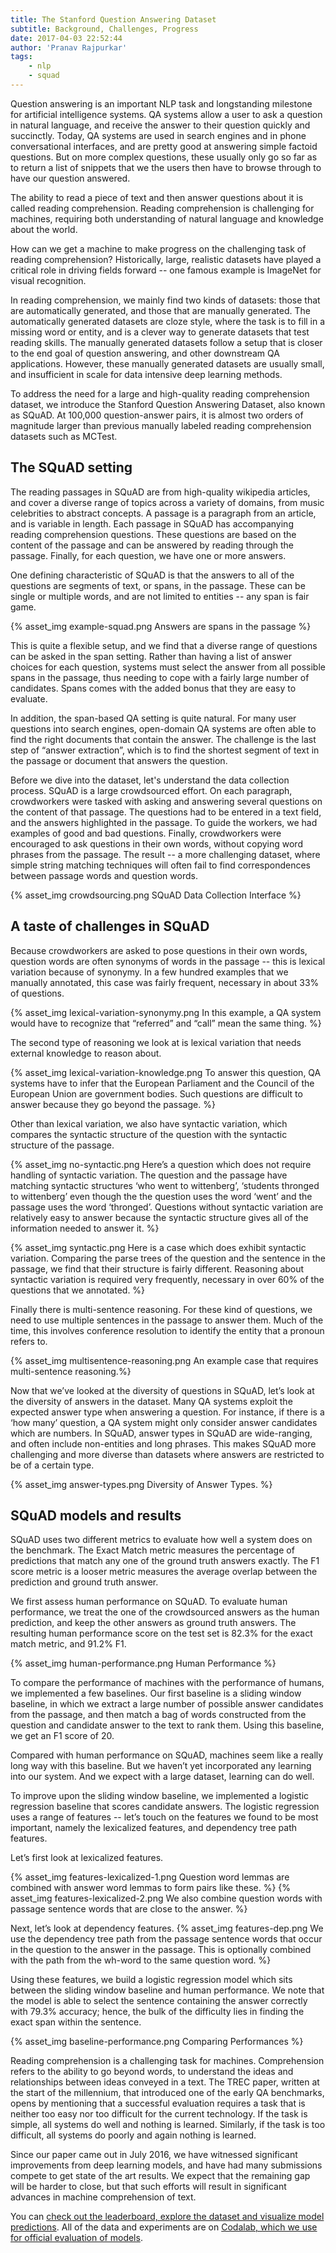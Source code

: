 ```yaml
---
title: The Stanford Question Answering Dataset
subtitle: Background, Challenges, Progress
date: 2017-04-03 22:52:44
author: 'Pranav Rajpurkar'
tags:
    - nlp
    - squad
---
```



Question answering is an important NLP task and longstanding milestone for artificial intelligence systems. QA systems allow a user to ask a question in natural language, and receive the answer to their question quickly and succinctly. Today, QA systems are used in search engines and in phone conversational interfaces, and are pretty good at answering simple factoid questions. But on more complex questions, these usually only go so far as to return a list of snippets that we the users then have to browse through to have our question answered.

The ability to read a piece of text and then answer questions about it is called reading comprehension. Reading comprehension is challenging for machines, requiring both understanding of natural language and knowledge about the world.

How can we get a machine to make progress on the challenging task of reading comprehension? Historically, large, realistic datasets have played a critical role in driving fields forward -- one famous example is ImageNet for visual recognition.

In reading comprehension, we mainly find two kinds of datasets: those that are automatically generated, and those that are manually generated. The automatically generated datasets are cloze style, where the task is to fill in a missing word or entity, and is a clever way to generate datasets that test reading skills. The manually generated datasets follow a setup that is closer to the end goal of question answering, and other downstream QA applications. However, these manually generated datasets are usually small, and insufficient in scale for data intensive deep learning methods.

To address the need for a large and high-quality reading comprehension dataset, we introduce the Stanford Question Answering Dataset, also known as SQuAD. At 100,000 question-answer pairs, it is almost two orders of magnitude larger than previous manually labeled reading comprehension datasets such as MCTest.

## The SQuAD setting
The reading passages in SQuAD are from high-quality wikipedia articles, and cover a diverse range of topics across a variety of domains, from music celebrities to abstract concepts. A passage is a paragraph from an article, and is variable in length. Each passage in SQuAD has accompanying reading comprehension questions. These questions are based on the content of the passage and can be answered by reading through the passage. Finally, for each question, we have one or more answers.

One defining characteristic of SQuAD is that the answers to all of the questions are
segments of text, or spans, in the passage. These can be single or multiple words, and are not limited to entities -- any span is fair game.

{% asset_img example-squad.png Answers are spans in the passage %}

This is quite a flexible setup, and we find that a diverse range of questions can be asked in the span setting. Rather than having a list of answer choices for each question, systems must select the answer from all possible spans in the passage, thus needing to cope with a fairly large number of candidates. Spans comes with the added bonus that they are easy to evaluate.

In addition, the span-based QA setting is quite natural. For many user questions into search engines, open-domain QA systems are often able to find the right documents that contain the answer. The challenge is the last step of “answer extraction”, which is to find the shortest segment of text in the passage or document that answers the question.

Before we dive into the dataset, let's understand the data collection process. SQuAD is a large crowdsourced effort. On each paragraph, crowdworkers were tasked with asking and answering several questions on the content of that passage. The questions had to be entered in a text field, and the answers highlighted in the passage. To guide the workers, we had examples of good and bad questions. Finally, crowdworkers were encouraged to ask questions in their own words, without copying word phrases from the passage. The result -- a more challenging dataset, where simple string matching techniques will often fail to find correspondences between passage words and question words.

{% asset_img crowdsourcing.png SQuAD Data Collection Interface %}

## A taste of challenges in SQuAD

Because crowdworkers are asked to pose questions in their own words, question words are often synonyms of words in the passage -- this is lexical variation because of synonymy. In a few hundred examples that we manually annotated, this case was fairly frequent, necessary in about 33% of questions.

{% asset_img lexical-variation-synonymy.png In this example, a QA system would have to recognize that “referred” and “call” mean the same thing. %}

The second type of reasoning we look at is lexical variation that needs external knowledge to reason about.

{% asset_img lexical-variation-knowledge.png To answer this question, QA systems have to infer that the European Parliament and the Council of the European Union are government bodies. Such questions are difficult to answer because they go beyond the passage. %}

Other than lexical variation, we also have syntactic variation, which compares the syntactic structure of the question with the syntactic structure of the passage.

{% asset_img no-syntactic.png Here’s a question which does not require handling of syntactic variation. The question and the passage have matching syntactic structures ‘who went to wittenberg’, ‘students thronged to wittenberg’ even though the the question uses the word ‘went’ and the passage uses the word ‘thronged’. Questions without syntactic variation are relatively easy to answer because the syntactic structure gives all of the information needed to answer it. %}

{% asset_img syntactic.png Here is a case which does exhibit syntactic variation. Comparing the parse trees of the question and the sentence in the passage, we find that their structure is fairly different. Reasoning about syntactic variation is required very frequently, necessary in over 60% of the questions that we annotated. %}

Finally there is multi-sentence reasoning. For these kind of questions, we need to use multiple sentences in the passage to answer them. Much of the time, this involves conference resolution to identify the entity that a pronoun refers to.

{% asset_img multisentence-reasoning.png An example case that requires multi-sentence reasoning.%}

Now that we’ve looked at the diversity of questions in SQuAD, let’s look at the diversity of answers in the dataset. Many QA systems exploit the expected answer type when answering a question. For instance, if there is a ‘how many’ question, a QA system might only consider answer candidates which are numbers. In SQuAD, answer types in SQuAD are wide-ranging, and often include non-entities and long phrases. This makes SQuAD more challenging and more diverse than datasets where answers are restricted to be of a certain type.

{% asset_img answer-types.png Diversity of Answer Types. %}

## SQuAD models and results

SQuAD uses two different metrics to evaluate how well a system does on the benchmark. The Exact Match metric measures the percentage of predictions that match any one of the ground truth answers exactly. The F1 score metric is a looser metric measures the average overlap between the prediction and ground truth answer.

We first assess human performance on SQuAD. To evaluate human performance, we treat the one of the crowdsourced answers as the human prediction, and keep the other answers as ground truth answers. The resulting human performance score on the test set is 82.3% for the exact match metric, and 91.2% F1.

{% asset_img human-performance.png Human Performance %}

To compare the performance of machines with the performance of humans, we implemented a few baselines. Our first baseline is a sliding window baseline, in which we extract a large number of possible answer candidates from the passage, and then match a bag of words constructed from the question and candidate answer to the text to rank them. Using this baseline, we get an F1 score of 20.

Compared with human performance on SQuAD, machines seem like a really long way with this baseline. But we haven’t yet incorporated any learning into our system. And we expect with a large dataset, learning can do well.

To improve upon the sliding window baseline, we implemented a logistic regression baseline that scores candidate answers. The logistic regression uses a range of features -- let’s touch on the features we found to be most important, namely the lexicalized features, and dependency tree path features.

Let’s first look at lexicalized features.

{% asset_img features-lexicalized-1.png Question word lemmas are combined with answer word lemmas to form pairs like these. %}
{% asset_img features-lexicalized-2.png We also combine question words with passage sentence words that are close to the answer. %}

Next, let’s look at dependency features.
{% asset_img features-dep.png We use the dependency tree path from the passage sentence words that occur in the question to the answer in the passage. This is optionally combined with the path from the wh-word to the same question word. %}

Using these features, we build a logistic regression model which sits between the sliding window baseline and human performance. We note that the model is able to select the sentence containing the answer correctly with 79.3% accuracy; hence, the bulk of the difficulty lies in finding the exact span within the sentence.

{% asset_img baseline-performance.png Comparing Performances %}

Reading comprehension is a challenging task for machines. Comprehension refers to the ability to go beyond words, to understand the ideas and relationships between ideas conveyed in a text. The TREC paper, written at the start of the millennium, that introduced one of the early QA benchmarks, opens by mentioning that a successful evaluation requires a task that is neither too easy nor too difficult for the current technology. If the task is simple, all systems do well and nothing is learned. Similarly, if the task is too difficult, all systems do poorly and again nothing is learned.

Since our paper came out in July 2016, we have witnessed significant improvements from deep learning models, and have had many submissions compete to get state of the art results. We expect that the remaining gap will be harder to close, but that such efforts will result in significant advances in machine comprehension of text.

You can [check out the leaderboard, explore the dataset and visualize model predictions](https://stanford-qa.com). All of the data and experiments are on [Codalab, which we use for official evaluation of models](https://worksheets.codalab.org/worksheets/0x62eefc3e64e04430a1a24785a9293fff/).
